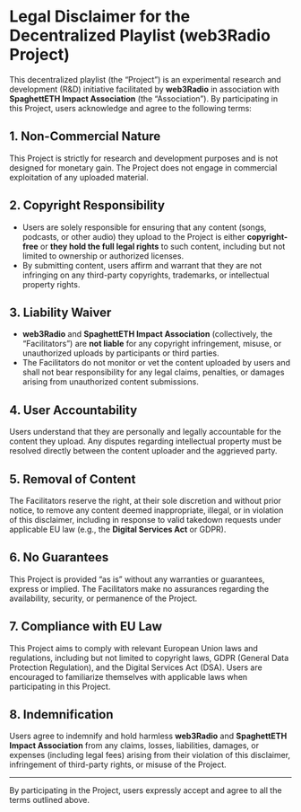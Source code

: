 # Legal Disclaimer for the Decentralized Playlist (web3Radio Project)

This decentralized playlist (the “Project”) is an experimental research and development (R&D) initiative facilitated by **web3Radio** in association with **SpaghettETH Impact Association** (the “Association”). By participating in this Project, users acknowledge and agree to the following terms:

## 1. Non-Commercial Nature  
This Project is strictly for research and development purposes and is not designed for monetary gain. The Project does not engage in commercial exploitation of any uploaded material.

## 2. Copyright Responsibility  
- Users are solely responsible for ensuring that any content (songs, podcasts, or other audio) they upload to the Project is either **copyright-free** or **they hold the full legal rights** to such content, including but not limited to ownership or authorized licenses.  
- By submitting content, users affirm and warrant that they are not infringing on any third-party copyrights, trademarks, or intellectual property rights.

## 3. Liability Waiver  
- **web3Radio** and **SpaghettETH Impact Association** (collectively, the “Facilitators”) are **not liable** for any copyright infringement, misuse, or unauthorized uploads by participants or third parties.  
- The Facilitators do not monitor or vet the content uploaded by users and shall not bear responsibility for any legal claims, penalties, or damages arising from unauthorized content submissions.

## 4. User Accountability  
Users understand that they are personally and legally accountable for the content they upload. Any disputes regarding intellectual property must be resolved directly between the content uploader and the aggrieved party.

## 5. Removal of Content  
The Facilitators reserve the right, at their sole discretion and without prior notice, to remove any content deemed inappropriate, illegal, or in violation of this disclaimer, including in response to valid takedown requests under applicable EU law (e.g., the **Digital Services Act** or GDPR).

## 6. No Guarantees  
This Project is provided “as is” without any warranties or guarantees, express or implied. The Facilitators make no assurances regarding the availability, security, or permanence of the Project.

## 7. Compliance with EU Law  
This Project aims to comply with relevant European Union laws and regulations, including but not limited to copyright laws, GDPR (General Data Protection Regulation), and the Digital Services Act (DSA). Users are encouraged to familiarize themselves with applicable laws when participating in this Project.

## 8. Indemnification  
Users agree to indemnify and hold harmless **web3Radio** and **SpaghettETH Impact Association** from any claims, losses, liabilities, damages, or expenses (including legal fees) arising from their violation of this disclaimer, infringement of third-party rights, or misuse of the Project.

---

By participating in the Project, users expressly accept and agree to all the terms outlined above.
